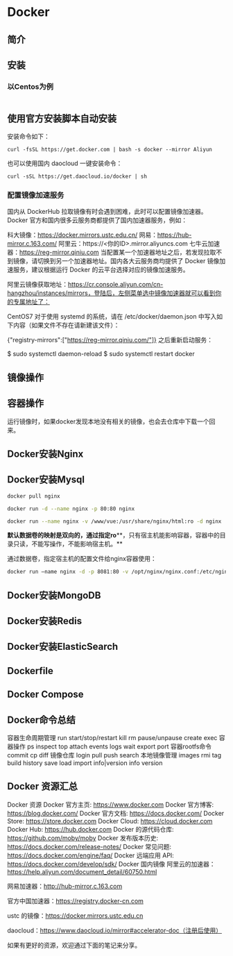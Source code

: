 # Docker

## 简介





## 安装

### 以Centos为例



```bash
```

## 使用官方安装脚本自动安装

安装命令如下：

```
curl -fsSL https://get.docker.com | bash -s docker --mirror Aliyun
```

也可以使用国内 daocloud 一键安装命令：

```
curl -sSL https://get.daocloud.io/docker | sh
```



### 配置镜像加速服务

国内从 DockerHub 拉取镜像有时会遇到困难，此时可以配置镜像加速器。Docker 官方和国内很多云服务商都提供了国内加速器服务，例如：

科大镜像：https://docker.mirrors.ustc.edu.cn/
网易：https://hub-mirror.c.163.com/
阿里云：https://<你的ID>.mirror.aliyuncs.com
七牛云加速器：https://reg-mirror.qiniu.com
当配置某一个加速器地址之后，若发现拉取不到镜像，请切换到另一个加速器地址。国内各大云服务商均提供了 Docker 镜像加速服务，建议根据运行 Docker 的云平台选择对应的镜像加速服务。

阿里云镜像获取地址：https://cr.console.aliyun.com/cn-hangzhou/instances/mirrors，登陆后，左侧菜单选中镜像加速器就可以看到你的专属地址了：





CentOS7
对于使用 systemd 的系统，请在 /etc/docker/daemon.json 中写入如下内容（如果文件不存在请新建该文件）：

{"registry-mirrors":["https://reg-mirror.qiniu.com/"]}
之后重新启动服务：

$ sudo systemctl daemon-reload
$ sudo systemctl restart docker







## 镜像操作







## 容器操作



运行镜像时，如果docker发现本地没有相关的镜像，也会去仓库中下载一个回来。



## Docker安装Nginx











## Docker安装Mysql





```bash
docker pull nginx
```



 

```bash
docker run -d --name nginx -p 80:80 nginx
```



 

```bash
docker run --name nginx -v /www/vue:/usr/share/nginx/html:ro -d nginx
```





**默认数据卷的映射是双向的，通过指定ro****，只有宿主机能影响容器，容器中的目录只读，不能写操作，不能影响宿主机。**





通过数据卷，指定宿主机的配置文件给nginx容器使用：

```bash
docker run –name nginx -d -p 8081:80 -v /opt/nginx/nginx.conf:/etc/nginx/nginx.conf nginx
```

 





## Docker安装MongoDB











## Docker安装Redis











## Docker安装ElasticSearch









## Dockerfile











## Docker Compose











## Docker命令总结

容器生命周期管理
run
start/stop/restart
kill
rm
pause/unpause
create
exec
容器操作
ps
inspect
top
attach
events
logs
wait
export
port
容器rootfs命令
commit
cp
diff
镜像仓库
login
pull
push
search
本地镜像管理
images
rmi
tag
build
history
save
load
import
info|version
info
version



## Docker 资源汇总

Docker 资源
Docker 官方主页: https://www.docker.com
Docker 官方博客: https://blog.docker.com/
Docker 官方文档: https://docs.docker.com/
Docker Store: https://store.docker.com
Docker Cloud: https://cloud.docker.com
Docker Hub: https://hub.docker.com
Docker 的源代码仓库: https://github.com/moby/moby
Docker 发布版本历史: https://docs.docker.com/release-notes/
Docker 常见问题: https://docs.docker.com/engine/faq/
Docker 远端应用 API: https://docs.docker.com/develop/sdk/
Docker 国内镜像
阿里云的加速器：https://help.aliyun.com/document_detail/60750.html

网易加速器：http://hub-mirror.c.163.com

官方中国加速器：https://registry.docker-cn.com

ustc 的镜像：https://docker.mirrors.ustc.edu.cn

daocloud：https://www.daocloud.io/mirror#accelerator-doc（注册后使用）

如果有更好的资源，欢迎通过下面的笔记来分享。

